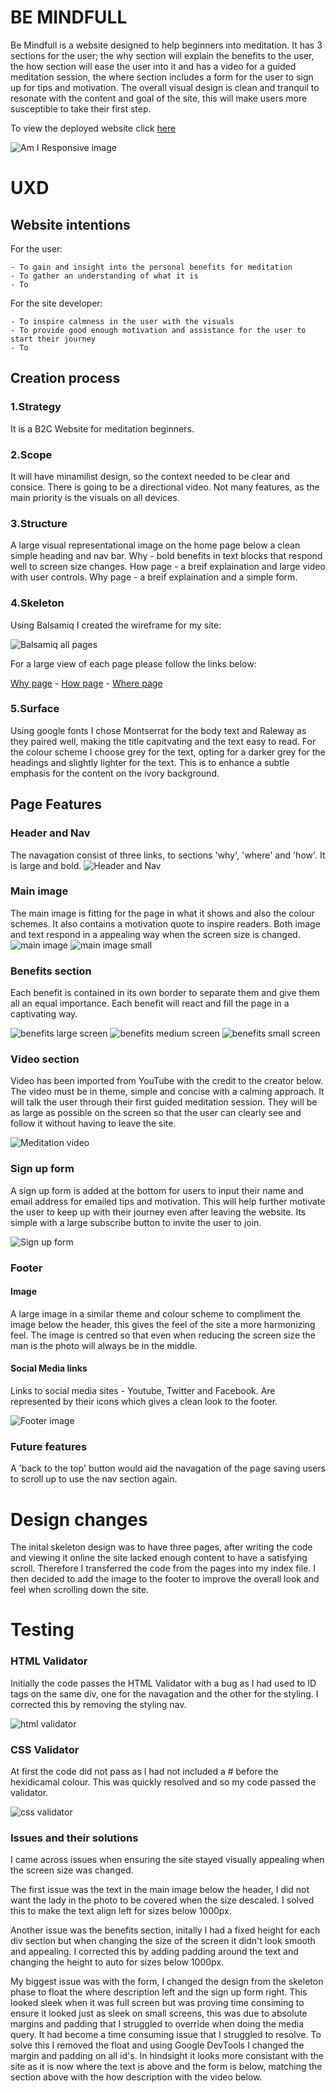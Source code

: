 # **BE MINDFULL**

Be Mindfull is a website designed to help beginners into meditation. It has 3 sections for the user; the why section will explain the benefits to the user, the how section will ease the user into it and has a video for a guided meditation session, the where section includes a form for the user to sign up for tips and motivation. The overall visual design is clean and tranquil to resonate with the content and goal of the site, this will make users more susceptible to take their first step.

To view the deployed website click [here](https://debbie-herridge.github.io/mindfull-meditation/index.html)

![Am I Responsive image](/assets/images/am-i-responsive.png)

# UXD

## Website intentions

For the user:
```
- To gain and insight into the personal benefits for meditation
- To gather an understanding of what it is
- To 
```

For the site developer:
```
- To inspire calmness in the user with the visuals
- To provide good enough motivation and assistance for the user to start their journey
- To
```

## Creation process

### 1.Strategy
It is a B2C Website for meditation beginners.

### 2.Scope
It will have minamilist design, so the context needed to be clear and consice. 
There is going to be a directional video.
Not many features, as the main priority is the visuals on all devices.

### 3.Structure
A large visual representational image on the home page below a clean simple heading and nav bar.
Why - bold benefits in text blocks that respond well to screen size changes.
How page - a breif explaination and large video with user controls.
Why page - a breif explaination and a simple form.

### 4.Skeleton

Using Balsamiq I created the wireframe for my site:

![Balsamiq all pages](/assets/images/balsamiq-all-pages.png)

For a large view of each page please follow the links below:

[Why page](https://github.com/debbie-herridge/mindfull-meditation/blob/main/assets/images/balsamiq-page-one.png) -
[How page](https://github.com/debbie-herridge/mindfull-meditation/blob/main/assets/images/balsamiq-page-two.png) - 
[Where page](https://github.com/debbie-herridge/mindfull-meditation/blob/main/assets/images/balsamiq-page-three.png)

### 5.Surface

Using google fonts I chose Montserrat for the body text and Raleway as they paired well, making the title capitvating and the text easy to read.
For the colour scheme I choose grey for the text, opting for a darker grey for the headings and slightly lighter for the text. This is to enhance a subtle emphasis for the content on the ivory background.

## Page Features 

### Header and Nav
The navagation consist of three links, to sections 'why', 'where' and 'how'. It is large and bold.
![Header and Nav](/assets/images/header-nav-screenshot.png)

### Main image
The main image is fitting for the page in what it shows and also the colour schemes. It also contains a motivation quote to inspire readers. Both image and text respond in a appealing way when the screen size is changed.
![main image](/assets/images/Main-image.png)
![main image small](/assets/images/main-image-small%20screen.png)

### Benefits section
Each benefit is contained in its own border to separate them and give them all an equal importance. Each benefit will react and fill the page in a captivating way.

![benefits large screen](/assets/images/responsive-benefits-screenshot-3.png)
![benefits medium screen](/assets/images/responsive-benefits-screenshot-2.png)
![benefits small screen](/assets/images/responsive-benefits-screenshot-1.png)

### Video section
Video has been imported from YouTube with the credit to the creator below. The video must be in theme, simple and concise with a calming approach. It will talk the user through their first guided meditation session. They will be as large as possible on the screen so that the user can clearly see and follow it without having to leave the site.  

![Meditation video](/assets/images/video-screenshot.png)

### Sign up form
A sign up form is added at the bottom for users to input their name and email address for emailed tips and motivation. This will help further motivate the user to keep up with their journey even after leaving the website. Its simple with a large subscribe button to invite the user to join.

![Sign up form](/assets/images/form-screenshot.png)

### Footer

#### Image
A large image in a similar theme and colour scheme to compliment the image below the header, this gives the feel of the site a more harmonizing feel. The image is centred so that even when reducing the screen size the man is the photo will always be in the middle.

#### Social Media links
Links to social media sites - Youtube, Twitter and Facebook. Are represented by their icons which gives a clean look to the footer.

![Footer image](/assets/images/footer-screenshot.png)

### Future features
A 'back to the top' button would aid the navagation of the page saving users to scroll up to use the nav section again.

# Design changes 
The inital skeleton design was to have three pages, after writing the code and viewing it online the site lacked enough content to have a satisfying scroll. Therefore I transferred the code from the pages into my index file. I then decided to add the image to the footer to improve the overall look and feel when scrolling down the site.

# Testing

### HTML Validator 
Initially the code passes the HTML Validator with a bug as I had used to ID tags on the same div, one for the navagation and the other for the styling. I corrected this by removing the styling nav.

![html validator](/assets/images/html-validator.png)

### CSS Validator
At first the code did not pass as I had not included a # before the hexidicamal colour. This was quickly resolved and so my code passed the validator.

![css validator](/assets/images/css-validator.png)

### Issues and their solutions
I came across issues when ensuring the site stayed visually appealing when the screen size was changed. 

The first issue was the text in the main image below the header, I did not want the lady in the photo to be covered when the size descaled. I solved this to make the text align left for sizes below 1000px.

Another issue was the benefits section, initally I had a fixed height for each div section but when changing the size of the screen it didn't look smooth and appealing. I corrected this by adding padding around the text and changing the height to auto for sizes below 1000px.

My biggest issue was with the form, I changed the design from the skeleton phase to float the where description left and the sign up form right. This looked sleek when it was full screen but was proving time consiming to ensure it looked just as sleek on small screens, this was due to absolute margins and padding that I struggled to override when doing the media query. It had become a time consuming issue that I struggled to resolve. To solve this I removed the float and using Google DevTools I changed the margin and padding on all id's. In hindsight it looks more consistant with the site as it is now where the text is above and the form is below, matching the section above with the how description with the video below. 
